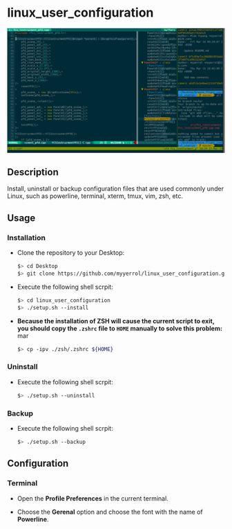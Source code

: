 # linux_user_configuration

![linux_user_configuration](.images/linux_user_configuration.png)

## Description

Install, uninstall or backup configuration files that are used commonly under Linux, such as powerline, terminal, xterm, tmux, vim, zsh, etc.

## Usage

### Installation

- Clone the repository to your Desktop:

  ```bash
  $> cd Desktop
  $> git clone https://github.com/myyerrol/linux_user_configuration.git
  ```

- Execute the following shell scrpit:

  ```bash
  $> cd linux_user_configuration
  $> ./setup.sh --install
  ```

- **Because the installation of ZSH will cause the current script to exit, you should copy the `.zshrc` file to `HOME` manually to solve this problem:**
mar
  ```bash
  $> cp -ipv ./zsh/.zshrc ${HOME}
  ```

### Uninstall

- Execute the following shell scrpit:

  ```bash
  $> ./setup.sh --uninstall
  ```

### Backup

- Execute the following shell scrpit:

  ```bash
  $> ./setup.sh --backup
  ```

## Configuration

### Terminal

- Open the **Profile Preferences** in the current terminal.

- Choose the **Gerenal** option and choose the font with the name of **Powerline**.
